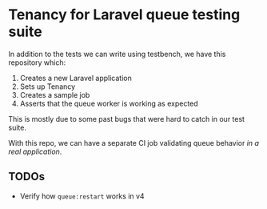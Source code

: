 # Tenancy for Laravel queue testing suite

In addition to the tests we can write using testbench, we have this repository which:
1. Creates a new Laravel application
2. Sets up Tenancy
3. Creates a sample job
4. Asserts that the queue worker is working as expected

This is mostly due to some past bugs that were hard to catch in our test suite.

With this repo, we can have a separate CI job validating queue behavior _in a real application_.

## TODOs

- Verify how `queue:restart` works in v4

